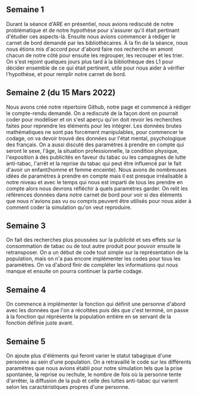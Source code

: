 ## Semaine 1

Durant la séance d'ARE en présentiel, nous avions rediscuté de notre problématique et de notre hypothèse pour s'assurer qu'il était pertinant d'étudier ces aspects-là. Ensuite nous avions commencer à rédiger le carnet de bord demandé par les bibliothécaires. À la fin de la séance, nous nous étions mis d'accord pour d'abord faire nos recherche en amont chacun de notre côté pour ensuite les regrouper, les recouper et les trier. On s'est rejoint quelques jours plus tard à la bibliothèque des L1 pour décider ensemble de ce qui était pertinent, utile pour nous aider à vérifier l'hypothèse, et pour remplir notre carnet de bord. 

## Semaine 2 (du 15 Mars 2022)

Nous avons créé notre répertoire Github, notre page et commencé à rédiger le compte-rendu demandé. 
On a rediscuté de la façon dont on pourrait coder pour modéliser et on s'est aperçu qu'on doit revoir les recherches faites pour reprendre les éléments pour les intégrer. Les données brutes mathématiques ne sont pas forcément manipulables, pour commencer le codage, on va devoir trouvé des données sur l'état mental, psychologique des français. 
On a aussi discuté des paramètres à prendre en compte qui seront le sexe, l'âge, la situation professionnelle, la condition physique, l'exposition à des publicités en faveur du tabac ou les campagnes de lutte anti-tabac, l'arrêt et la reprise du tabac qui peut être influencé par le fait d'avoir un enfant(homme et femme enceinte). Nous avons de nombreuses idées de paramètres à prendre en compte mais il est presque irréalisable à notre niveau et avec le temps qui nous est imparti de tous les prendre en compte alors nous devrons réfléchir à quels paramètres garder. 
On relit les références données dans notre carnet de bord pour voir si des éléments que nous n'avions pas vu ou compris peuvent être utilisés pour nous aider à comment coder la simulation qu'on veut reproduire. 

## Semaine 3
On fait des recherches plus poussées sur la publicité et ses effets sur la consommation de tabac ou de tout autre produit pour pouvoir ensuite le retransposer. On a un début de code tout simple sur la représentation de la population, mais on n'a pas encore implémenter les codes pour tous les paramètres. On va d'abord finir de compléter les informations qui nous manque et ensuite on pourra continuer la partie codage.   

## Semaine 4
On commence à implémenter la fonction qui définit une personne d'abord avec les données que l'on a récoltées puis dès que c'est terminé, on passe à la fonction qui réprésente la population entière en se servant de la fonction définie juste avant. 

## Semaine 5
On ajoute plus d'éléments qui feront varier le statut tabagique d'une personne au sein d'une population. 
On a retravaillé le code sur les différents paramètres que nous avions établi pour notre simulation tels que la prise spontanée, la reprise ou rechute, le nombre de fois où la personne tente d'arrêter, la diffusion de la pub et celle des luttes anti-tabac qui varient selon les caractéristiques propres d'une personne. 
